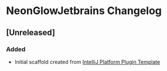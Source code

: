 <!-- Keep a Changelog guide -> https://keepachangelog.com -->

# NeonGlowJetbrains Changelog

## [Unreleased]
### Added
- Initial scaffold created from [IntelliJ Platform Plugin Template](https://github.com/JetBrains/intellij-platform-plugin-template)
